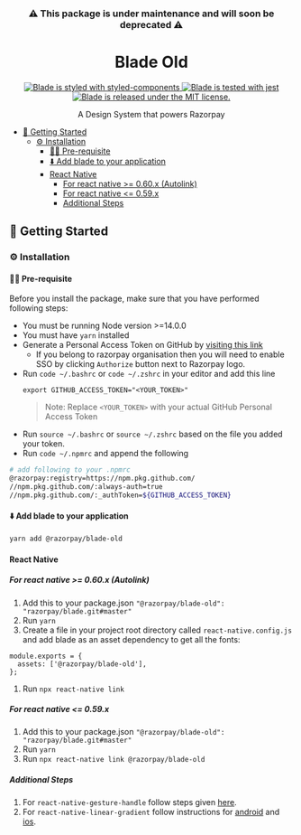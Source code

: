 <h3 align="center">
⚠️ This package is under maintenance and will soon be deprecated ⚠️
</h3>
<h1 align="center">
  Blade Old
</h1>

<p align="center">
  <a href="https://github.com/styled-components/styled-components">
    <img src="https://img.shields.io/badge/style-%F0%9F%92%85%20styled--components-orange.svg?colorB=daa357&colorA=db748e" alt="Blade is styled with styled-components" />
  </a>
  <a href="https://github.com/facebook/jest">
    <img src="https://jestjs.io/img/jest-badge.svg" alt="Blade is tested with jest" />
  </a>
  <a href="https://github.com/razorpay/blade/blob/master/LICENSE.md">
    <img src="https://img.shields.io/badge/license-MIT-blue.svg" alt="Blade is released under the MIT license." />
  </a>
</p>

<p align="center">
   A Design System that powers Razorpay
<p align="center">

- [🏁 Getting Started](#-getting-started)
  - [⚙️ Installation](#️-installation)
    - [✍🏻 Pre-requisite](#-pre-requisite)
    - [⬇️ Add blade to your application](#️-add-blade-to-your-application)
    - [React Native](#react-native)
      - [For react native >= 0.60.x (Autolink)](#for-react-native--060x-autolink)
      - [For react native <= 0.59.x](#for-react-native--059x)
      - [Additional Steps](#additional-steps)
## 🏁 Getting Started
### ⚙️ Installation
#### ✍🏻 Pre-requisite
Before you install the package, make sure that you have performed following steps:

* You must be running Node version >=14.0.0
* You must have `yarn` installed
* Generate a Personal Access Token on GitHub by [visiting this link](https://github.com/settings/tokens/new?scopes=repo,workflow,write:packages,read:repo_hook,write:packages)
  - If you belong to razorpay organisation then you will need to enable SSO by clicking `Authorize` button next to Razorpay logo.
* Run `code ~/.bashrc` or `code ~/.zshrc` in your editor and add this line 
  ```
  export GITHUB_ACCESS_TOKEN="<YOUR_TOKEN>"
  ```
  > Note: Replace `<YOUR_TOKEN>` with your actual GitHub Personal Access Token
* Run `source ~/.bashrc` or `source ~/.zshrc` based on the file you added your token.
* Run `code ~/.npmrc` and append the following
```bash
# add following to your .npmrc
@razorpay:registry=https://npm.pkg.github.com/
//npm.pkg.github.com/:always-auth=true
//npm.pkg.github.com/:_authToken=${GITHUB_ACCESS_TOKEN}
```
#### ⬇️ Add blade to your application
```bash
yarn add @razorpay/blade-old
```

#### React Native

##### For react native >= 0.60.x (Autolink)

1. Add this to your package.json
   `"@razorpay/blade-old": "razorpay/blade.git#master"`
1. Run `yarn`
1. Create a file in your project root directory called `react-native.config.js` and add blade as an asset dependency to get all the fonts:

```
module.exports = {
  assets: ['@razorpay/blade-old'],
};
```

1. Run `npx react-native link`

##### For react native <= 0.59.x

1. Add this to your package.json
   `"@razorpay/blade-old": "razorpay/blade.git#master"`
1. Run `yarn`
1. Run `npx react-native link @razorpay/blade-old`


##### Additional Steps
1. For `react-native-gesture-handle` follow steps given [here](https://docs.swmansion.com/react-native-gesture-handler/docs/#bare-react-native).
2. For `react-native-linear-gradient` follow instructions for [android](https://www.npmjs.com/package/react-native-linear-gradient#android) and [ios](https://www.npmjs.com/package/react-native-linear-gradient#ios).
